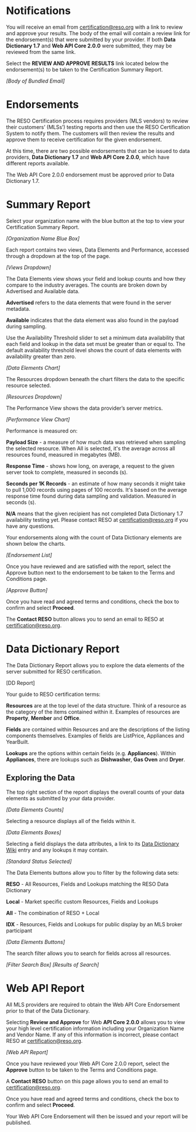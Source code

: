 # Notifications
You will receive an email from certification@reso.org with a link to review and approve your results. The body of the email will contain a review link for the endorsement(s) that were submitted by your provider. If both **Data Dictionary 1.7** and **Web API Core 2.0.0** were submitted, they may be reviewed from the same link.

Select the **REVIEW AND APPROVE RESULTS** link located below the endorsement(s) to be taken to the Certification Summary Report.

_[Body of Bundled Email]_

# Endorsements
The RESO Certification process requires providers (MLS vendors) to review their customers’ (MLSs’) testing reports and then use the RESO Certification System to notify them. The customers will then review the results and approve them to receive certification for the given endorsement.

At this time, there are two possible endorsements that can be issued to data providers, **Data Dictionary 1.7** and **Web API Core 2.0.0**, which have different reports available.

The Web API Core 2.0.0 endorsement must be approved prior to Data Dictionary 1.7.

# Summary Report
Select your organization name with the blue button at the top to view your Certification Summary Report.

_[Organization Name Blue Box]_

Each report contains two views, Data Elements and Performance, accessed through a dropdown at the top of the page.

_[Views Dropdown]_

The Data Elements view shows your field and lookup counts and how they compare to the industry averages. The counts are broken down by Advertised and Available data.

**Advertised** refers to the data elements that were found in the server metadata.

**Available** indicates that the data element was also found in the payload during sampling.

Use the Availability Threshold slider to set a minimum data availability that each field and lookup in the data set must be greater than or equal to. The default availability threshold level shows the count of data elements with availability greater than zero.

_[Data Elements Chart]_

The Resources dropdown beneath the chart filters the data to the specific resource selected.

_[Resources Dropdown]_

The Performance View shows the data provider’s server metrics.

_[Performance View Chart]_

Performance is measured on:

**Payload Size** - a measure of how much data was retrieved when sampling the selected resource. When All is selected, it's the average across all resources found, measured in megabytes (MB).

**Response Time** - shows how long, on average, a request to the given server took to complete, measured in seconds (s).

**Seconds per 1K Records** - an estimate of how many seconds it might take to pull 1,000 records using pages of 100 records. It's based on the average response time found during data sampling and validation. Measured in seconds (s).

**N/A** means that the given recipient has not completed Data Dictionary 1.7 availability testing yet. Please contact RESO at certification@reso.org if you have any questions.

Your endorsements along with the count of Data Dictionary elements are shown below the charts.

_[Endorsement List]_

Once you have reviewed and are satisfied with the report, select the Approve button next to the endorsement to be taken to the Terms and Conditions page.

_[Approve Button]_

Once you have read and agreed terms and conditions, check the box to confirm and select **Proceed**.

The **Contact RESO** button allows you to send an email to RESO at certification@reso.org.

# Data Dictionary Report
The Data Dictionary Report allows you to explore the data elements of the server submitted for RESO certification.

[DD Report]

Your guide to RESO certification terms:

**Resources** are at the top level of the data structure. Think of a resource as the category of the items contained within it. Examples of resources are **Property**, **Member** and **Office**.

**Fields** are contained within Resources and are the descriptions of the listing components themselves. Examples of fields are ListPrice, Appliances and YearBuilt.

**Lookups** are the options within certain fields (e.g. **Appliances**). Within **Appliances**, there are lookups such as **Dishwasher**, **Gas Oven** and **Dryer**.

## Exploring the Data
The top right section of the report displays the overall counts of your data elements as submitted by your data provider.

_[Data Elements Counts]_

Selecting a resource displays all of the fields within it.

_[Data Elements Boxes]_

Selecting a field displays the data attributes, a link to its [Data Dictionary Wiki](https://ddwiki.reso.org/display/DDW17/RESO+Data+Dictionary+Wiki+1.7) entry and any lookups it may contain.

_[Standard Status Selected]_

The Data Elements buttons allow you to filter by the following data sets:

**RESO** - All Resources, Fields and Lookups matching the RESO Data Dictionary

**Local** - Market specific custom Resources, Fields and Lookups

**All** - The combination of RESO + Local

**IDX** - Resources, Fields and Lookups for public display by an MLS broker participant

_[Data Elements Buttons]_

The search filter allows you to search for fields across all resources.

_[Filter Search Box]
[Results of Search]_

# Web API Report
All MLS providers are required to obtain the Web API Core Endorsement prior to that of the Data Dictionary.

Selecting **Review and Approve** for Web **API Core 2.0.0** allows you to view your high level certification information including your Organization Name and Vendor Name. If any of this information is incorrect, please contact RESO at certification@reso.org.

_[Web API Report]_

Once you have reviewed your Web API Core 2.0.0 report, select the **Approve** button to be taken to the Terms and Conditions page.

A **Contact RESO** button on this page allows you to send an email to certification@reso.org.

Once you have read and agreed terms and conditions, check the box to confirm and select **Proceed**.

Your Web API Core Endorsement will then be issued and your report will be published.
